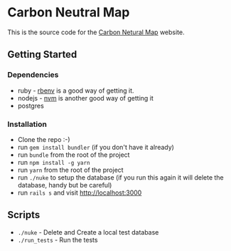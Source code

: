 # Carbon Neutral Map

This is the source code for the [Carbon Netural Map](https://carbonneutralmap.org.uk) website.

## Getting Started

### Dependencies

- ruby - [rbenv](https://github.com/rbenv/rbenv) is a good way of getting it.
- nodejs - [nvm](https://github.com/nvm-sh/nvm) is another good way of getting it
- postgres

### Installation

- Clone the repo :-)
- run `gem install bundler` (if you don't have it already)
- run `bundle` from the root of the project
- run `npm install -g yarn`
- run `yarn` from the root of the project
- run `./nuke` to setup the database (if you run this again it will delete the database, handy but be careful)
- run `rails s` and visit [http://localhost:3000](http://localhost:3000)

## Scripts

- `./nuke` - Delete and Create a local test database
- `./run_tests` - Run the tests
